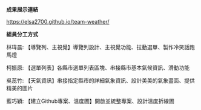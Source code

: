 **成果展示連結**

https://elsa2700.github.io/team-weather/


**組員分工方式**

林瑋晨:
【導覽列、主視覺】導覽列設計、主視覺功能、拉動選單、製作冷笑話跑馬燈

柯振原:
【選單列表】各縣市選單列表區塊、串接縣市基本氣候資訊、滑動功能

吳蕊竹:
【天氣資訊】串接指定縣市的詳細氣象資訊、設計美美的氣象畫面、提供精美的圖片

藍巧穎:
【建立Github專案、溫度圖】開啟並統整專案、設計溫度折線圖

